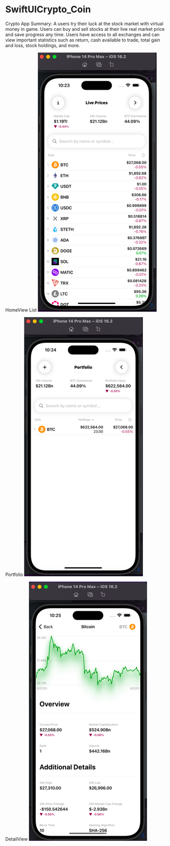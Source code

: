 # SwiftUICrypto_Coin
Crypto App Summary: A users try their luck at the stock market with virtual money in game. Users can buy and sell stocks at their live real market price and save progress any time. Users have access to all exchanges and can view important statistics such as return, cash available to trade, total gain and loss, stock holdings, and more.

HomeView List
![Screenshot](https://github.com/ijc3093/SwiftUICrypto_Coin/blob/master/Screen/HomeView_List.png)

Portfolio
![Screenshot](https://github.com/ijc3093/SwiftUICrypto_Coin/blob/master/Screen/Add_New_Coin_In_Portfolio.png)

DetailView
![Screenshot](https://github.com/ijc3093/SwiftUICrypto_Coin/blob/master/Screen/Detail_View.png)